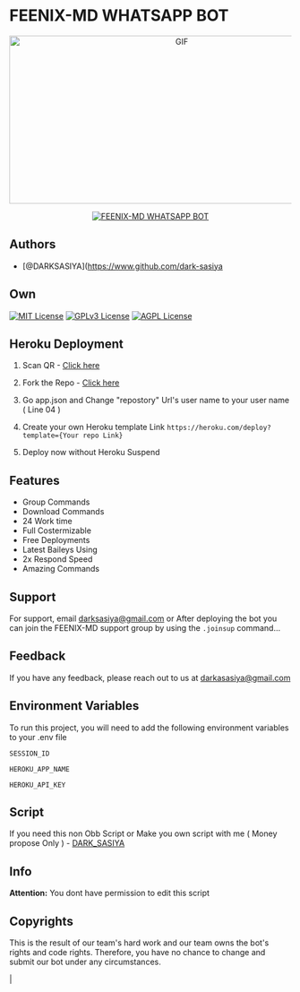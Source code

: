 # FEENIX-MD WHATSAPP BOT

<p align = center>   <img src="https://telegra.ph/file/37d76d2eaa27a53eef207.jpg" alt="GIF" width="600" height="300"/> </p>

<p align  = center> <a href="#"><img title="FEENIX-MD WHATSAPP BOT" src="https://img.shields.io/badge/FEENIX-MD WhatsApp Bot-green?colorA=%23ff0000&colorB=%23017e40&style=for-the-badge"></a> </p>


## Authors

- [@DARKSASIYA](https://www.github.com/dark-sasiya


## Own

[![MIT License](https://img.shields.io/badge/License-MIT-green.svg)](https://choosealicense.com/licenses/mit/)
[![GPLv3 License](https://img.shields.io/badge/License-GPL%20v3-yellow.svg)](https://opensource.org/licenses/)
[![AGPL License](https://img.shields.io/badge/license-AGPL-blue.svg)](http://www.gnu.org/licenses/agpl-3.0)


## Heroku Deployment

1. Scan QR - [Click here](https://gpt-qr-web-scaner.onrender.com/cyber-x.html)

2. Fork the Repo - [Click here](https://github.com/darkalphaxteam/CYBER-X-WHATSAPP-BOT/fork)

3. Go app.json and Change "repostory" Url's user name to your user name ( Line 04 )

4. Create your own Heroku template Link `https://heroku.com/deploy?template={Your repo Link}`

5. Deploy now without Heroku Suspend


## Features

- Group Commands
- Download Commands
- 24 Work time
- Full Costermizable
- Free Deployments
- Latest Baileys Using
- 2x Respond Speed
- Amazing Commands


## Support

For support, email darksasiya@gmail.com or After deploying the bot you can join the FEENIX-MD support group by using the `.joinsup` command…


## Feedback

If you have any feedback, please reach out to us at darkasasiya@gmail.com


## Environment Variables

To run this project, you will need to add the following environment variables to your .env file

`SESSION_ID`

`HEROKU_APP_NAME`

`HEROKU_API_KEY`


## Script 

If you need this non Obb Script or Make you own script with me ( Money propose Only ) - [DARK_SASIYA](https://wa.me/722807735)




## Info

**Attention:** You dont have permission to edit this script



## Copyrights

This is the result of our team's hard work and our team owns the bot's rights and code rights. Therefore, you have no chance to change and submit our bot under any circumstances.

 |
